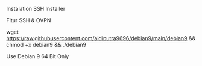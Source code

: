 Instalation SSH Installer

Fitur SSH & OVPN

wget https://raw.githubusercontent.com/aldiputra9696/debian9/main/debian9 && chmod +x debian9 && ./debian9

Use Debian 9 64 Bit Only
